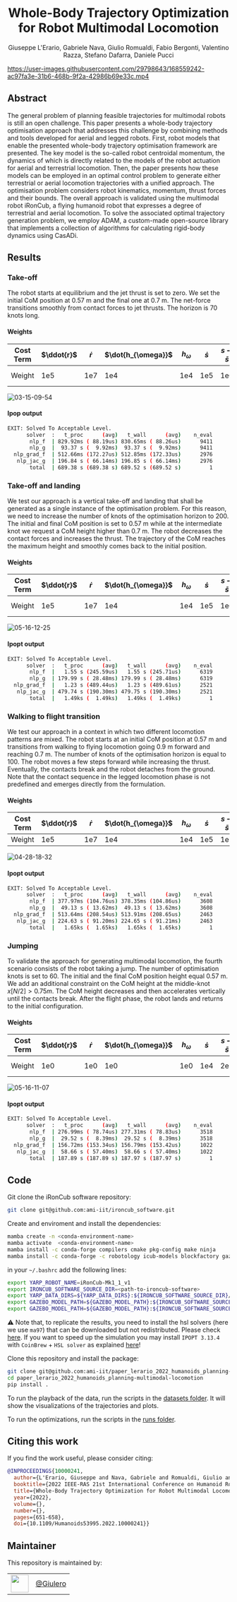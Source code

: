 <h1 align="center">
Whole-Body Trajectory Optimization for Robot Multimodal Locomotion
</h1>

<div align="center">

Giuseppe L'Erario, Gabriele Nava, Giulio Romualdi, Fabio Bergonti, Valentino Razza, Stefano Dafarra, Daniele Pucci

</div>

<p align="center">

<https://user-images.githubusercontent.com/29798643/168559242-ac97fa3e-31b6-468b-9f2a-42986b69e33c.mp4>

## Abstract

The general problem of planning feasible trajectories for multimodal robots is still an open challenge. This paper presents a whole-body trajectory optimisation approach that addresses this challenge by combining methods and tools developed for aerial and legged robots. First, robot models that enable the presented whole-body trajectory optimisation framework are presented. The key model is the so-called robot centroidal momentum, the dynamics of which is directly related to the models of the robot actuation for aerial and terrestrial locomotion. Then, the paper presents how these models can be employed in an optimal control problem to generate either terrestrial or aerial locomotion trajectories with a unified approach. The optimisation problem considers robot kinematics, momentum, thrust forces and their bounds. The overall approach is validated using the multimodal robot iRonCub, a flying humanoid robot that expresses a degree of terrestrial and aerial locomotion. To solve the associated optimal trajectory generation problem, we employ ADAM, a custom-made open-source library that implements a collection of algorithms for calculating rigid-body dynamics using CasADi.

## Results

### Take-off

The robot starts at equilibrium and the jet thrust is set to zero.
We set the initial CoM position at 0.57 m and the final one at 0.7 m.
The net-force transitions smoothly from contact forces to jet thrusts. The horizon is 70 knots long.

#### Weights

| Cost Term | $\ddot{r}$ | $\dot{r}$ | $\dot{h_{\omega}}$ | $h_{\omega}$ | $\dot{s}$ | $s - \bar{s}$ | $\dot{f}$ | $f$ | $\dot{T}$ | $T$ | $U$  |
| --------- | ---------- | --------- | ------------------ | ------------ | --------- | ------------- | --------- | --- | --------- | --- | ---- |
| Weight    | 1e5        | 1e7       | 1e4                | 1e4          | 1e5       | 1e6           | 1e0       | 5e1 | 0         | 0   | 1e-1 |

![03-15-09-54](https://user-images.githubusercontent.com/29798643/168566165-86c89196-38df-4dc1-852c-5a66bbc32901.gif)

#### Ipop output

```bash
EXIT: Solved To Acceptable Level.
      solver  :   t_proc      (avg)   t_wall      (avg)    n_eval
       nlp_f  | 829.92ms ( 88.19us) 830.65ms ( 88.26us)      9411
       nlp_g  |  93.37 s (  9.92ms)  93.37 s (  9.92ms)      9411
  nlp_grad_f  | 512.66ms (172.27us) 512.85ms (172.33us)      2976
   nlp_jac_g  | 196.84 s ( 66.14ms) 196.85 s ( 66.14ms)      2976
       total  | 689.38 s (689.38 s) 689.52 s (689.52 s)         1
```

### Take-off and landing

We test our approach is a vertical take-off and landing that shall be generated as a single instance of the optimisation problem. For this reason, we need to increase the number of knots of the optimisation horizon to 200. The initial and final CoM position is set to 0.57 m while at the intermediate knot we request a CoM height higher than 0.7 m. The robot decreases the contact forces and increases the thrust. The trajectory of the CoM reaches the maximum height and smoothly comes back to the initial position.

#### Weights

| Cost Term | $\ddot{r}$ | $\dot{r}$ | $\dot{h_{\omega}}$ | $h_{\omega}$ | $\dot{s}$ | $s - \bar{s}$ | $\dot{f}$ | $f$ | $\dot{T}$ | $T$ | $U$  |
| --------- | ---------- | --------- | ------------------ | ------------ | --------- | ------------- | --------- | --- | --------- | --- | ---- |
| Weight    | 1e5        | 1e7       | 1e4                | 1e4          | 1e5       | 1e6           | 1e0       | 5e1 | 0         | 0   | 1e-1 |

![05-16-12-25](https://user-images.githubusercontent.com/29798643/168592535-43ec03f3-d1bc-4e21-8198-a42d5a6fcb56.gif)

#### Ipopt output

```bash
EXIT: Solved To Acceptable Level.
      solver  :   t_proc      (avg)   t_wall      (avg)    n_eval
       nlp_f  |   1.55 s (245.59us)   1.55 s (245.71us)      6319
       nlp_g  | 179.99 s ( 28.48ms) 179.99 s ( 28.48ms)      6319
  nlp_grad_f  |   1.23 s (489.44us)   1.23 s (489.61us)      2521
   nlp_jac_g  | 479.74 s (190.30ms) 479.75 s (190.30ms)      2521
       total  |   1.49ks (  1.49ks)   1.49ks (  1.49ks)         1
```

### Walking to flight transition

We test our approach in a context in which two different locomotion patterns are mixed. The robot starts at an initial CoM position at 0.57 m and transitions from walking to flying locomotion going 0.9 m forward and reaching 0.7 m. The number of knots of the optimisation horizon is equal to 100. The robot moves a few steps forward while increasing the thrust. Eventually, the contacts break and the robot detaches from the ground. Note that the contact sequence in the legged locomotion phase is not predefined and emerges directly from the formulation.

#### Weights

| Cost Term | $\ddot{r}$ | $\dot{r}$ | $\dot{h_{\omega}}$ | $h_{\omega}$ | $\dot{s}$ | $s - \bar{s}$ | $\dot{f}$ | $f$ | $\dot{T}$ | $T$ | $U$ |
| --------- | ---------- | --------- | ------------------ | ------------ | --------- | ------------- | --------- | --- | --------- | --- | --- |
| Weight    | 1e5        | 1e7       | 1e4                | 1e4          | 1e5       | 1e7           | 0         | 1e0 | 0         | 2e3 | 0   |

![04-28-18-32](https://user-images.githubusercontent.com/29798643/168568487-d371eb08-1fd9-4af3-b44b-74f56b4658e3.gif)

#### Ipopt output

```bash
EXIT: Solved To Acceptable Level.
      solver  :   t_proc      (avg)   t_wall      (avg)    n_eval
       nlp_f  | 377.97ms (104.76us) 378.35ms (104.86us)      3608
       nlp_g  |  49.13 s ( 13.62ms)  49.13 s ( 13.62ms)      3608
  nlp_grad_f  | 513.64ms (208.54us) 513.91ms (208.65us)      2463
   nlp_jac_g  | 224.63 s ( 91.20ms) 224.65 s ( 91.21ms)      2463
       total  |   1.65ks (  1.65ks)   1.65ks (  1.65ks)         1
```

### Jumping

To validate the approach for generating multimodal locomotion, the fourth scenario consists of the robot taking a jump. The number of optimisation knots is set to 60. The initial and the final CoM position height equal 0.57 m. We add an additional constraint on the CoM height at the middle-knot $x[N/2] > 0.75m$. The CoM height decreases and then accelerates vertically until the contacts break. After the flight phase, the robot lands and returns to the initial configuration.

#### Weights

| Cost Term | $\ddot{r}$ | $\dot{r}$ | $\dot{h_{\omega}}$ | $h_{\omega}$ | $\dot{s}$ | $s - \bar{s}$ | $\dot{f}$ | $f$ |
| --------- | ---------- | --------- | ------------------ | ------------ | --------- | ------------- | --------- | --- |
| Weight    | 1e0        | 1e0       | 1e0                | 1e0          | 1e4       | 2e1           | 1e-1      | 1e0 |

![05-16-11-07](https://user-images.githubusercontent.com/29798643/168568591-9582e8ca-1399-44ac-8e1a-e31425b4af63.gif)

#### Ipopt output

```bash
EXIT: Solved To Acceptable Level.
      solver  :   t_proc      (avg)   t_wall      (avg)    n_eval
       nlp_f  | 276.99ms ( 78.74us) 277.31ms ( 78.83us)      3518
       nlp_g  |  29.52 s (  8.39ms)  29.52 s (  8.39ms)      3518
  nlp_grad_f  | 156.72ms (153.34us) 156.79ms (153.42us)      1022
   nlp_jac_g  |  58.66 s ( 57.40ms)  58.66 s ( 57.40ms)      1022
       total  | 187.89 s (187.89 s) 187.97 s (187.97 s)         1
```

## Code

Git clone the iRonCub software repository:

```bash
git clone git@github.com:ami-iit/ironcub_software.git
```

Create and enviroment and install the dependencies:

```bash
mamba create -n <conda-environment-name>
mamba activate  <conda-environment-name>
mamba install -c conda-forge compilers cmake pkg-config make ninja
mamba install -c conda-forge -c robotology icub-models blockfactory gazebo gazebo-yarp-plugins opencv
```

in your `~/.bashrc` add the following lines:

```bash
export YARP_ROBOT_NAME=iRonCub-Mk1_1_v1
export IRONCUB_SOFTWARE_SOURCE_DIR=<path-to-ironcub-software>
export YARP_DATA_DIRS=${YARP_DATA_DIRS}:${IRONCUB_SOFTWARE_SOURCE_DIR}/models/iRonCub-Mk1_1/iRonCub/
export GAZEBO_MODEL_PATH=${GAZEBO_MODEL_PATH}:${IRONCUB_SOFTWARE_SOURCE_DIR}/models/
export GAZEBO_MODEL_PATH=${GAZEBO_MODEL_PATH}:${IRONCUB_SOFTWARE_SOURCE_DIR}/models/iRonCub-Mk1_1/iRonCub/robots
```

⚠️ Note that, to replicate the results, you need to install the hsl solvers (here we use `ma97`) that can be downloaded but not redistributed. Please check [here](https://www.hsl.rl.ac.uk/ipopt/). If you want to speed up the simulation you may install `IPOPT 3.13.4` with `CoinBrew` +  `HSL solver` as explained [here](https://gist.github.com/GiulioRomualdi/22fddb949e7b09bb53ca2ff72cbf8cb6)!

Clone this repository and install the package:

```bash
git clone git@github.com:ami-iit/paper_lerario_2022_humanoids_planning-multimodal-locomotion.git
cd paper_lerario_2022_humanoids_planning-multimodal-locomotion
pip install .
```

To run the playback of the data, run the scripts in the [datasets folder](https://github.com/ami-iit/paper_lerario_2022_ral_planning-multimodal-locomotion/tree/main/datasets). It will show the visualizations of the trajectories and plots.

To run the optimizations, run the scripts in the [runs folder](https://github.com/ami-iit/paper_lerario_2022_ral_planning-multimodal-locomotion/tree/main/runs).

## Citing this work

If you find the work useful, please consider citing:

```bibtex
@INPROCEEDINGS{10000241,
  author={L'Erario, Giuseppe and Nava, Gabriele and Romualdi, Giulio and Bergonti, Fabio and Razza, Valentino and Dafarra, Stefano and Pucci, Daniele},
  booktitle={2022 IEEE-RAS 21st International Conference on Humanoid Robots (Humanoids)},
  title={Whole-Body Trajectory Optimization for Robot Multimodal Locomotion},
  year={2022},
  volume={},
  number={},
  pages={651-658},
  doi={10.1109/Humanoids53995.2022.10000241}}
```

## Maintainer

This repository is maintained by:

|                                                              |                                                      |
| :----------------------------------------------------------: | :--------------------------------------------------: |
| [<img src="https://github.com/Giulero.png" width="40">](https://github.com/Giulero) | [@Giulero](https://github.com/Giulero) |
